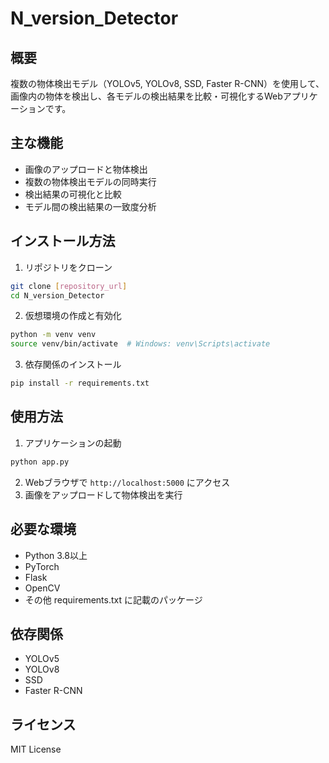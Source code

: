 # N_version_Detector

## 概要
複数の物体検出モデル（YOLOv5, YOLOv8, SSD, Faster R-CNN）を使用して、画像内の物体を検出し、各モデルの検出結果を比較・可視化するWebアプリケーションです。

## 主な機能
- 画像のアップロードと物体検出
- 複数の物体検出モデルの同時実行
- 検出結果の可視化と比較
- モデル間の検出結果の一致度分析

## インストール方法
1. リポジトリをクローン
```bash
git clone [repository_url]
cd N_version_Detector
```

2. 仮想環境の作成と有効化
```bash
python -m venv venv
source venv/bin/activate  # Windows: venv\Scripts\activate
```

3. 依存関係のインストール
```bash
pip install -r requirements.txt
```

## 使用方法
1. アプリケーションの起動
```bash
python app.py
```

2. Webブラウザで `http://localhost:5000` にアクセス
3. 画像をアップロードして物体検出を実行

## 必要な環境
- Python 3.8以上
- PyTorch
- Flask
- OpenCV
- その他 requirements.txt に記載のパッケージ

## 依存関係
- YOLOv5
- YOLOv8
- SSD
- Faster R-CNN

## ライセンス
MIT License